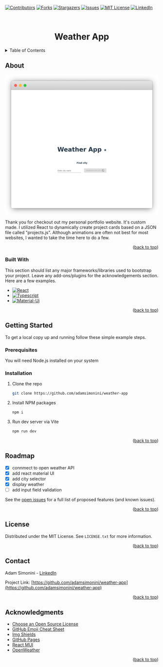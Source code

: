 <!-- Improved compatibility of back to top link: See: https://github.com/othneildrew/Best-README-Template/pull/73 -->

<a name="readme-top"></a>

<!-- PROJECT SHIELDS -->
<!--
*** I'm using markdown "reference style" links for readability.
*** Reference links are enclosed in brackets [ ] instead of parentheses ( ).
*** See the bottom of this document for the declaration of the reference variables
*** for contributors-url, forks-url, etc. This is an optional, concise syntax you may use.
*** https://www.markdownguide.org/basic-syntax/#reference-style-links
-->

[![Contributors][contributors-shield]][contributors-url]
[![Forks][forks-shield]][forks-url]
[![Stargazers][stars-shield]][stars-url]
[![Issues][issues-shield]][issues-url]
[![MIT License][license-shield]][license-url]
[![LinkedIn][linkedin-shield]][linkedin-url]

<!-- PROJECT LOGO -->
<div id="readme-top"></div>
<br />
<div align="center">
  <h1 align="center">Weather App</h1>
</div>

<!-- TABLE OF CONTENTS -->
<details>
  <summary>Table of Contents</summary>
  <ol>
    <li>
      <a href="#about-the-project">About The Project</a>
      <ul>
        <li><a href="#built-with">Built With</a></li>
      </ul>
    </li>
    <li>
      <a href="#getting-started">Getting Started</a>
      <ul>
        <li><a href="#prerequisites">Prerequisites</a></li>
        <li><a href="#installation">Installation</a></li>
      </ul>
    </li>
    <li><a href="#usage">Usage</a></li>
    <li><a href="#roadmap">Roadmap</a></li>
    <!-- <li><a href="#contributing">Contributing</a></li> -->
    <li><a href="#license">License</a></li>
    <li><a href="#contact">Contact</a></li>
    <li><a href="#acknowledgments">Acknowledgments</a></li>
  </ol>
</details>

<!-- ABOUT THE PROJECT -->

## About

[![Product Name Screen Shot][product-screenshot]](https://tvo-weather-app.netlify.app/)

Thank you for checkout out my personal portfolio website. It's custom made. I utilized React to dynamically create project cards based on a JSON file called "projects.js". Although animations are often not best for most websites, I wanted to take the time here to do a few.

<p align="right">(<a href="#readme-top">back to top</a>)</p>

### Built With

This section should list any major frameworks/libraries used to bootstrap your project. Leave any add-ons/plugins for the acknowledgements section. Here are a few examples.

- [![React][react.js]][react-url]
- [![Typescript][typescript.ts]][typescript-url]
- [![Material-Ui][material-ui]][material-ui-url]

<p align="right">(<a href="#readme-top">back to top</a>)</p>

<!-- GETTING STARTED -->

## Getting Started

To get a local copy up and running follow these simple example steps.

### Prerequisites

You will need Node.js installed on your system

### Installation

1. Clone the repo
   ```sh
   git clone https://github.com/adamsimonini/weather-app
   ```
2. Install NPM packages
   ```sh
   npm i
   ```
3. Run dev server via Vite
   ```js
   npm run dev
   ```

<p align="right">(<a href="#readme-top">back to top</a>)</p>

<!-- USAGE EXAMPLES -->

<!-- ## Usage

Use this space to show useful examples of how a project can be used. Additional screenshots, code examples and demos work well in this space. You may also link to more resources. -->

<!-- ROADMAP -->

## Roadmap

- [x] connmect to open weather API
- [x] add react material UI
- [x] add city selector
- [x] display weather
- [ ] add input field validation

See the [open issues](https://github.com/othneildrew/Best-README-Template/issues) for a full list of proposed features (and known issues).

<p align="right">(<a href="#readme-top">back to top</a>)</p>

<!-- CONTRIBUTING -->

<!-- ## Contributing

Contributions are what make the open source community such an amazing place to learn, inspire, and create. Any contributions you make are **greatly appreciated**.

If you have a suggestion that would make this better, please fork the repo and create a pull request. You can also simply open an issue with the tag "enhancement".
Don't forget to give the project a star! Thanks again!

1. Fork the Project
2. Create your Feature Branch (`git checkout -b feature/AmazingFeature`)
3. Commit your Changes (`git commit -m 'Add some AmazingFeature'`)
4. Push to the Branch (`git push origin feature/AmazingFeature`)
5. Open a Pull Request

<p align="right">(<a href="#readme-top">back to top</a>)</p> -->

<!-- LICENSE -->

## License

Distributed under the MIT License. See `LICENSE.txt` for more information.

<p align="right">(<a href="#readme-top">back to top</a>)</p>

<!-- CONTACT -->

## Contact

Adam Simonini - [LinkedIn](https://www.linkedin.com/in/adamsimonini/)

Project Link: [https://github.com/adamsimonini/weather-app](https://github.com/adamsimonini/weather-app)

<p align="right">(<a href="#readme-top">back to top</a>)</p>

<!-- ACKNOWLEDGMENTS -->

## Acknowledgments

- [Choose an Open Source License](https://choosealicense.com)
- [GitHub Emoji Cheat Sheet](https://www.webpagefx.com/tools/emoji-cheat-sheet)
- [Img Shields](https://shields.io)
- [GitHub Pages](https://pages.github.com)
- [React MUI](https://mui.com/)
- [OpenWeather](https://openweathermap.org/)

<p align="right">(<a href="#readme-top">back to top</a>)</p>

<!-- MARKDOWN LINKS & IMAGES -->
<!-- https://www.markdownguide.org/basic-syntax/#reference-style-links -->

<!-- REPO BADGES -->

[contributors-shield]: https://img.shields.io/github/contributors/adamsimonini/portfolio-2023.svg?style=for-the-badge
[contributors-url]: https://github.com/adamsimonini/portfolio-2023/graphs/contributors
[forks-shield]: https://img.shields.io/github/forks/adamsimonini/portfolio-2023.svg?style=for-the-badge
[forks-url]: https://github.com/adamsimonini/portfolio-2023/network/members
[stars-shield]: https://img.shields.io/github/stars/adamsimonini/portfolio-2023.svg?style=for-the-badge
[stars-url]: https://github.com/adamsimonini/portfolio-2023/stargazers
[issues-shield]: https://img.shields.io/github/issues/adamsimonini/portfolio-2023.svg?style=for-the-badge
[issues-url]: https://github.com/adamsimonini/portfolio-2023/issues
[license-shield]: https://img.shields.io/github/license/adamsimonini/portfolio-2023.svg?style=for-the-badge
[license-url]: https://github.com/adamsimonini/portfolio-2023/blob/master/LICENSE.txt
[linkedin-shield]: https://img.shields.io/badge/-LinkedIn-black.svg?style=for-the-badge&logo=linkedin&colorB=555
[linkedin-url]: https://linkedin.com/in/adamsimonini

<!-- SCREENSHOT -->

[product-screenshot]: src/assets/screenshot.png

<!-- TECH BADGES -->

<!-- [next.js]: https://img.shields.io/badge/next.js-000000?style=for-the-badge&logo=nextdotjs&logoColor=white
[next-url]: https://nextjs.org/
[vue.js]: https://img.shields.io/badge/Vue.js-35495E?style=for-the-badge&logo=vuedotjs&logoColor=4FC08D
[vue-url]: https://vuejs.org/
[angular.io]: https://img.shields.io/badge/Angular-DD0031?style=for-the-badge&logo=angular&logoColor=white
[angular-url]: https://angular.io/
[svelte.dev]: https://img.shields.io/badge/Svelte-4A4A55?style=for-the-badge&logo=svelte&logoColor=FF3E00
[svelte-url]: https://svelte.dev/
[laravel.com]: https://img.shields.io/badge/Laravel-FF2D20?style=for-the-badge&logo=laravel&logoColor=white
[laravel-url]: https://laravel.com
[jquery.com]: https://img.shields.io/badge/jQuery-0769AD?style=for-the-badge&logo=jquery&logoColor=white
[jquery-url]: https://jquery.com -->
<!-- [bootstrap.com]: https://img.shields.io/badge/Bootstrap-563D7C?style=for-the-badge&logo=bootstrap&logoColor=white
[bootstrap-url]: https://getbootstrap.com
[tailwind.com]: https://img.shields.io/badge/tailwind-0769AD?style=for-the-badge&logo=jquery&logoColor=white
[tailwind-url]: https://tailwindcss.com/ -->

[react.js]: https://img.shields.io/badge/React-20232A?style=for-the-badge&logo=react&logoColor=61DAFB
[react-url]: https://reactjs.org/
[typescript.ts]: https://img.shields.io/badge/TypeScript-007ACC?style=for-the-badge&logo=typescript&logoColor=white
[typescript-url]: https://www.typescriptlang.org/
[material-ui]: https://img.shields.io/badge/Material--UI-0081CB?style=for-the-badge&logo=material-ui&logoColor=white
[material-ui-url]: https://mui.com/
